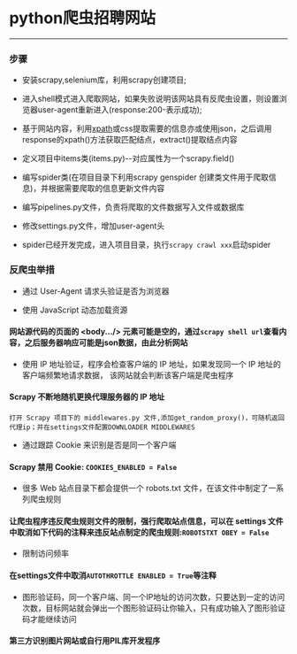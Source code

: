 # python爬虫招聘网站
___
### 步骤

* 安装scrapy,selenium库，利用scrapy创建项目;

* 进入shell模式进入爬取网站，如果失败说明该网站具有反爬虫设置，则设置浏览器user-agent重新进入(response:200-表示成功);

* 基于网站内容，利用[xpath](https://github.com/vicjiafeng/python_application/blob/master/library/xpath.md)或css提取需要的信息亦或使用json，之后调用response的xpath()方法获取匹配结点，extract()提取结点内容

* 定义项目中items类(items.py)--对应属性为一个scrapy.field()

* 编写spider类(在项目目录下利用scrapy genspider 创建类文件用于爬取信息)，并根据需要爬取的信息更新文件内容

* 编写pipelines.py文件，负责将爬取的文件数据写入文件或数据库

* 修改settings.py文件，增加user-agent头

* spider已经开发完成，进入项目目录，执行`scrapy crawl xxx`启动spider

### 反爬虫举措

* 通过 User-Agent 请求头验证是否为浏览器

* 使用 JavaScript 动态加载资源

#### 网站源代码的页面的 <body.../> 元素可能是空的，通过`scrapy shell url`查看内容，之后服务器响应可能是json数据，由此分析网站

* 使用 IP 地址验证，程序会检查客户端的 IP 地址，如果发现同一个 IP 地址的客户端频繁地请求数据， 该网站就会判断该客户端是爬虫程序

#### Scrapy 不断地随机更换代理服务器的 IP 地址
  `打开 Scrapy 项目下的 middlewares.py 文件,添加get_random_proxy()，可随机返回代理ip；并在settings文件配置DOWNLOADER MIDDLEWARES `

* 通过跟踪 Cookie 来识别是否是同一个客户端

#### Scrapy 禁用 Cookie: `COOKIES_ENABLED = False`

* 很多 Web 站点目录下都会提供一个 robots.txt 文件，在该文件中制定了一系列爬虫规则

#### 让爬虫程序违反爬虫规则文件的限制，强行爬取站点信息，可以在 settings 文件中取消如下代码的注释来违反站点制定的爬虫规则:`ROBOTSTXT OBEY = False`

* 限制访问频率

#### 在settings文件中取消`AUTOTHROTTLE ENABLED = True`等注释

* 图形验证码，同一个客户端、同一个IP地址的访问次数，只要达到一定的访问次数，目标网站就会弹出一个图形验证码让你输入，只有成功输入了图形验证码才能继续访问

#### 第三方识别图片网站或自行用PIL库开发程序



